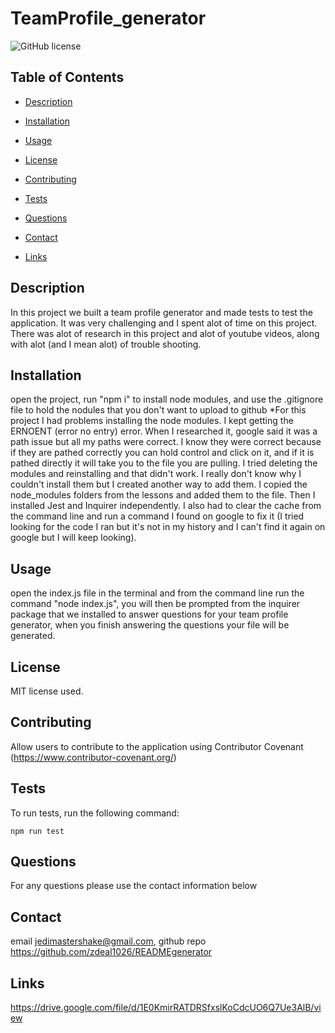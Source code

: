 # TeamProfile_generator

![GitHub license](https://img.shields.io/badge/license-MIT-blue.svg)

## Table of Contents 

* [Description](#description)

* [Installation](#installation)

* [Usage](#usage)

* [License](#license)

* [Contributing](#contributing)

* [Tests](#tests)

* [Questions](#questions)

* [Contact](#contact)

* [Links](#links)

## Description

In this project we built a team profile generator and made tests to test the application. It was very challenging and I spent alot of time on this project. There was alot of research in this project and alot of youtube videos, along with alot (and I mean alot) of trouble shooting.

## Installation

open the project, run "npm i" to install node modules, and use the .gitignore file to hold the nodules that you don't want to upload to github
*For this project I had problems installing the node modules. I kept getting the ERNOENT (error no entry) error. When I researched it, google said it was a path issue but all my paths were correct. I know they were correct because if they are pathed correctly you can hold control and click on it, and if it is pathed directly it will take you to the file you are pulling. I tried deleting the modules and reinstalling and that didn't work. I really don't know why I couldn't install them but I created another way to add them. I copied the node_modules folders from the lessons and added them to the file. Then I installed Jest and Inquirer independently. I also had to clear the cache from the command line and run a command I found on google to fix it (I tried looking for the code I ran but it's not in my history and I can't find it again on google but I will keep looking).

## Usage

open the index.js file in the terminal and from the command line run the command "node index.js", you will then be prompted from the inquirer package that we installed to answer questions for your team profile generator, when you finish answering the questions your file will be generated.

## License

MIT license used.
  
## Contributing

Allow users to contribute to the application using Contributor Covenant (https://www.contributor-covenant.org/)

## Tests

To run tests, run the following command:

```
npm run test
```

## Questions

For any questions please use the contact information below

## Contact

 email jedimastershake@gmail.com, 
 github repo https://github.com/zdeal1026/READMEgenerator

## Links

https://drive.google.com/file/d/1E0KmirRATDRSfxslKoCdcUO6Q7Ue3AlB/view
